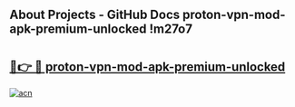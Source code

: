 ## About Projects - GitHub Docs proton-vpn-mod-apk-premium-unlocked !m27o7

# <h2><a href="https://andorid.site?title=proton-vpn-mod-apk-premium-unlocked&ref=13PRO">🔗👉 🔴 proton-vpn-mod-apk-premium-unlocked</a></h2>

[![acn](https://github.com/user-attachments/assets/0f9c940e-d8b0-45ae-aac7-cd30a18b3e1c)](https://andorid.site?title=proton-vpn-mod-apk-premium-unlocked&ref=13PRO)

